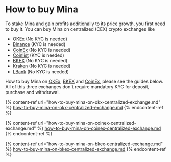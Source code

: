 # How to buy Mina

To stake Mina and gain profits additionally to its price growth, you first need to buy it. You can buy Mina on centralized (CEX) crypto exchanges like

* [OKEx](https://www.okex.com/join/2995542) (No KYC is needed)
* [Binance](https://www.binance.com/en) (KYC is needed)
* [CoinEx](https://www.coinex.com/register?refer\_code=dxskr) (No KYC is needed)
* [Coinlist](https://coinlist.co) (KYC is needed)
* [BKEX](https://www.bkex.com/register/TIUUYZG8) (No KYC is needed)
* [Kraken](https://www.kraken.com) (No KYC is needed)
* [LBank](https://www.lbank.info/invitevip?icode=DCLX\&lange=en-US) (No KYC is needed)

How to buy Mina on [OKEx](https://www.okex.com/join/2995542), [BKEX](https://www.bkex.com/register/TIUUYZG8) and [CoinEx](https://www.coinex.com/register?refer\_code=dxskr), please see the guides below. All of this three exchanges don't require mandatory KYC for deposit, purchase and withdrawal.

{% content-ref url="how-to-buy-mina-on-okx-centralized-exchange.md" %}
[how-to-buy-mina-on-okx-centralized-exchange.md](how-to-buy-mina-on-okx-centralized-exchange.md)
{% endcontent-ref %}

{% content-ref url="how-to-buy-mina-on-coinex-centralized-exchange.md" %}
[how-to-buy-mina-on-coinex-centralized-exchange.md](how-to-buy-mina-on-coinex-centralized-exchange.md)
{% endcontent-ref %}

{% content-ref url="how-to-buy-mina-on-bkex-centralized-exchange.md" %}
[how-to-buy-mina-on-bkex-centralized-exchange.md](how-to-buy-mina-on-bkex-centralized-exchange.md)
{% endcontent-ref %}

